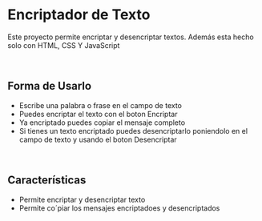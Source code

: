 <h1>Encriptador de Texto</h1>
<p>Este proyecto permite encriptar y desencriptar textos. Además esta hecho solo con HTML, CSS Y JavaScript</p>

<br>

<h2>Forma de Usarlo</h2>
<ul>
  <li>Escribe una palabra o frase en el campo de texto</li>
  <li>Puedes encriptar el texto con el boton Encriptar</li>
  <li>Ya encriptado puedes copiar el mensaje completo</li>
  <li>Si tienes un texto encriptado puedes desencriptarlo poniendolo en el campo de texto y usando el boton Desencriptar</li>
</ul>

<br>

<h2>Características</h2>
<ul>
  <li>Permite encriptar y desencriptar texto</li>
  <li>Permite co´piar los mensajes encriptadoes y desencriptados</li>
</ul>
